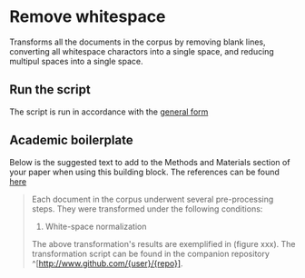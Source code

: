 # Remove whitespace

Transforms all the documents in the corpus by removing blank lines, converting all whitespace charactors into a single space, and reducing multipul spaces into a single space.

## Run the script

The script is run in accordance with the [general form](../README.md#scripts)

## Academic boilerplate

Below is the suggested text to add to the Methods and Materials section of your paper when using this building block.
The references can be found [here](./references.bib)

> Each document in the corpus underwent several pre-processing steps.
> They were transformed under the following conditions:
>
> 1. White-space normalization
>
> The above transformation's results are exemplified in (figure xxx).
> The transformation script can be found in the companion repository ^[http://www.github.com/{user}/{repo}].
